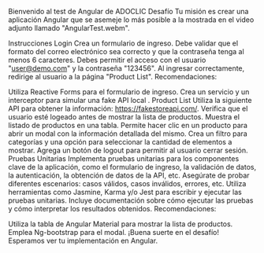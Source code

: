 Bienvenido al test de Angular de ADOCLIC
Desafío
Tu misión es crear una aplicación Angular que se asemeje lo más posible a la mostrada en el video adjunto llamado "AngularTest.webm".

Instrucciones
Login
Crea un formulario de ingreso.
Debe validar que el formato del correo electrónico sea correcto y que la contraseña tenga al menos 6 caracteres.
Debes permitir el acceso con el usuario "user@demo.com" y la contraseña "123456".
Al ingresar correctamente, redirige al usuario a la página "Product List".
Recomendaciones:

Utiliza Reactive Forms para el formulario de ingreso.
Crea un servicio y un interceptor para simular una fake API local .
Product List
Utiliza la siguiente API para obtener la información: https://fakestoreapi.com/.
Verifica que el usuario esté logeado antes de mostrar la lista de productos.
Muestra el listado de productos en una tabla.
Permite hacer clic en un producto para abrir un modal con la información detallada del mismo.
Crea un filtro para categorías y una opción para seleccionar la cantidad de elementos a mostrar.
Agrega un botón de logout para permitir al usuario cerrar sesión.
Pruebas Unitarias
Implementa pruebas unitarias para los componentes clave de la aplicación, como el formulario de ingreso, la validación de datos, la autenticación, la obtención de datos de la API, etc.
Asegúrate de probar diferentes escenarios: casos válidos, casos inválidos, errores, etc.
Utiliza herramientas como Jasmine, Karma y/o Jest para escribir y ejecutar las pruebas unitarias.
Incluye documentación sobre cómo ejecutar las pruebas y cómo interpretar los resultados obtenidos.
Recomendaciones:

Utiliza la tabla de Angular Material para mostrar la lista de productos.
Emplea Ng-bootstrap para el modal.
¡Buena suerte en el desafío! Esperamos ver tu implementación en Angular.

